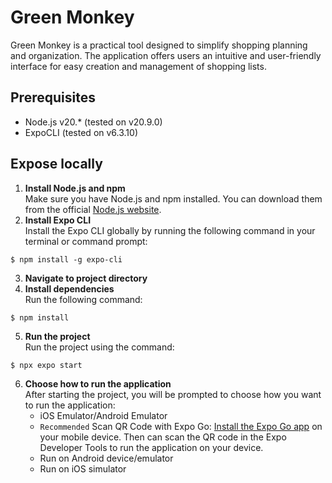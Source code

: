 # Green Monkey

Green Monkey is a practical tool designed to simplify shopping planning and organization. The application offers users
an intuitive and user-friendly interface for easy creation and management of shopping lists.

## Prerequisites

- Node.js v20.\* (tested on v20.9.0)
- ExpoCLI (tested on v6.3.10)

## Expose locally

1. **Install Node.js and npm**<br/>
   Make sure you have Node.js and npm installed. You can download them from the
   official [Node.js website](https://nodejs.org/en).
2. **Install Expo CLI**<br/>
   Install the Expo CLI globally by running the following command in your terminal or command prompt:

```shell
$ npm install -g expo-cli
```

3. **Navigate to project directory**
4. **Install dependencies**<br/>
   Run the following command:

```shell
$ npm install
```

5. **Run the project**<br/>
   Run the project using the command:

```shell
$ npx expo start
```

6. **Choose how to run the application**<br/>
   After starting the project, you will be prompted to choose how you want to run the application:
   - iOS Emulator/Android Emulator
   - `Recommended` Scan QR Code with Expo Go: [Install the Expo Go app](https://expo.dev/go) on your mobile device.
     Then can scan the QR code in the Expo Developer Tools to run the application on your device.
   - Run on Android device/emulator
   - Run on iOS simulator
